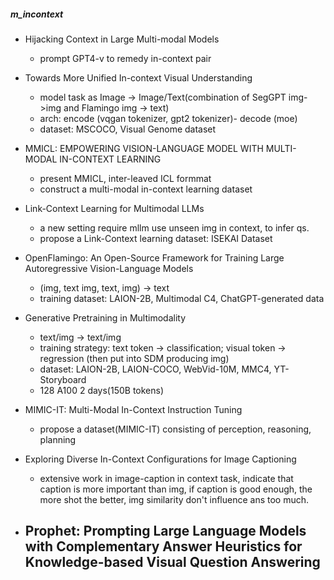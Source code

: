 ##### m_incontext

- Hijacking Context in Large Multi-modal Models
    - prompt GPT4-v to remedy in-context pair

- Towards More Unified In-context Visual Understanding
    - model task as Image -> Image/Text(combination of SegGPT img->img and Flamingo img -> text)
    - arch: encode (vqgan tokenizer, gpt2 tokenizer)- decode (moe)
    - dataset: MSCOCO, Visual Genome dataset

- MMICL: EMPOWERING VISION-LANGUAGE MODEL WITH MULTI-MODAL IN-CONTEXT LEARNING
    - present MMICL, inter-leaved ICL formmat
    - construct a multi-modal in-context learning dataset

- Link-Context Learning for Multimodal LLMs
    - a new setting require mllm use unseen img in context, to infer qs.
    - propose a Link-Context learning dataset: ISEKAI Dataset

- OpenFlamingo: An Open-Source Framework for Training Large Autoregressive Vision-Language Models
    - (img, text img, text, img) -> text
    - training dataset: LAION-2B, Multimodal C4, ChatGPT-generated data

- Generative Pretraining in Multimodality
    - text/img -> text/img
    - training strategy: text token -> classification; visual token -> regression (then put into SDM producing img)
    - dataset: LAION-2B, LAION-COCO, WebVid-10M, MMC4, YT-Storyboard
    - 128 A100 2 days(150B tokens)

- MIMIC-IT: Multi-Modal In-Context Instruction Tuning
    - propose a dataset(MIMIC-IT) consisting of perception, reasoning, planning

- Exploring Diverse In-Context Configurations for Image Captioning
    - extensive work in image-caption in context task, indicate that caption is more important than img, if caption is good enough, the more shot the better, img similarity don't influence ans too much.

- Prophet: Prompting Large Language Models with Complementary Answer Heuristics for Knowledge-based Visual Question Answering
    - 